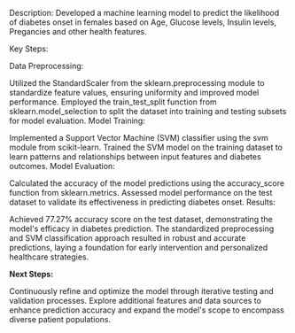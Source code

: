 Description:
Developed a machine learning model to predict the likelihood of diabetes onset in females based on Age, Glucose levels, Insulin levels, Pregancies and other health features.

Key Steps:

Data Preprocessing:

Utilized the StandardScaler from the sklearn.preprocessing module to standardize feature values, ensuring uniformity and improved model performance.
Employed the train_test_split function from sklearn.model_selection to split the dataset into training and testing subsets for model evaluation.
Model Training:

Implemented a Support Vector Machine (SVM) classifier using the svm module from scikit-learn.
Trained the SVM model on the training dataset to learn patterns and relationships between input features and diabetes outcomes.
Model Evaluation:

Calculated the accuracy of the model predictions using the accuracy_score function from sklearn.metrics.
Assessed model performance on the test dataset to validate its effectiveness in predicting diabetes onset.
Results:

Achieved 77.27% accuracy score on the test dataset, demonstrating the model's efficacy in diabetes prediction.
The standardized preprocessing and SVM classification approach resulted in robust and accurate predictions, laying a foundation for early intervention and personalized healthcare strategies.

**Next Steps:**

Continuously refine and optimize the model through iterative testing and validation processes.
Explore additional features and data sources to enhance prediction accuracy and expand the model's scope to encompass diverse patient populations.
